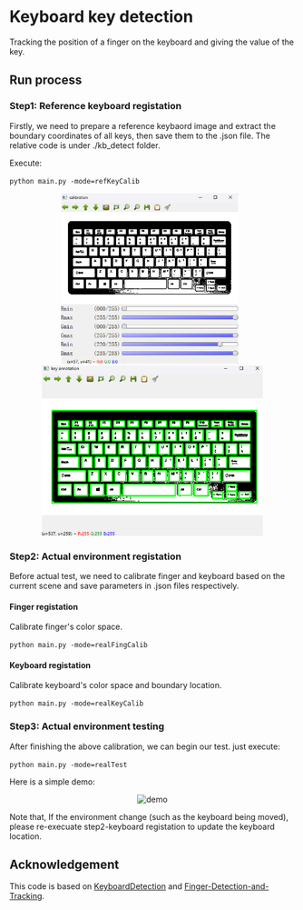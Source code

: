 # Keyboard key detection
Tracking the position of a finger on the keyboard and giving the value of the key.

## **Run process**
### **Step1: Reference keyboard registation**  
Firstly, we need to prepare a reference keybaord image and extract the boundary coordinates of all keys, then save them to the .json file. The relative code is under ./kb_detect folder. 

Execute:

`python main.py -mode=refKeyCalib`

<p align="center">
<img src="https://github.com/zyGao1126/Keyboard-key-detection/blob/master/sample/sample1.png" height="300px" style="margin-right: 10px;">
<img src="https://github.com/zyGao1126/Keyboard-key-detection/blob/master/sample/sample2.png" height="300px">
</p>

### **Step2: Actual environment registation**
Before actual test, we need to calibrate finger and keyboard based on the current scene and save parameters in .json files respectively.

#### Finger registation
Calibrate finger's color space.

`python main.py -mode=realFingCalib`

#### Keyboard registation
Calibrate keyboard's color space and boundary location.

`python main.py -mode=realKeyCalib`

### **Step3: Actual environment testing**  
After finishing the above calibration, we can begin our test. just execute:

`python main.py -mode=realTest`

Here is a simple demo:
<p align="center">
  <img src="https://github.com/zyGao1126/Keyboard-key-detection/blob/master/sample/sample_demo.gif" alt="demo" width="40%">
</p>
Note that, If the environment change (such as the keyboard being moved), please re-execuate step2-keyboard registation to update the keyboard location.

## **Acknowledgement**
This code is based on [KeyboardDetection](https://github.com/FlipGoncalves/KeyboardDetection) and [Finger-Detection-and-Tracking](https://github.com/amarlearning/Finger-Detection-and-Tracking).
